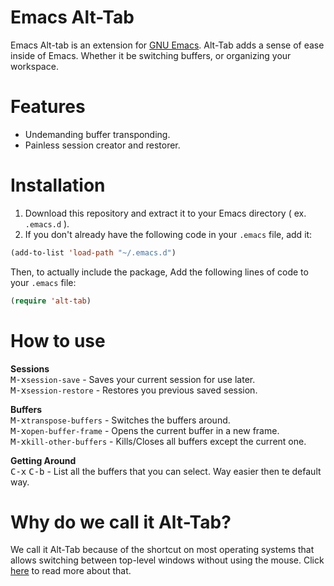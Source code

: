 Emacs Alt-Tab
=======

Emacs Alt-tab is an extension for <a href="http://www.gnu.org/software/emacs/">GNU Emacs</a>. Alt-Tab adds a sense of ease inside of Emacs. Whether it be switching buffers, or organizing your workspace.

Features
=======

- Undemanding buffer transponding.
- Painless session creator and restorer.

Installation
=======

1. Download this repository and extract it to your Emacs directory ( ex. `.emacs.d` ).<br/>
2. If you don't already have the following code in your `.emacs` file, add it:
```lisp
(add-to-list 'load-path "~/.emacs.d")
```
Then, to actually include the package, Add the following lines of code to your `.emacs` file:
```lisp
(require 'alt-tab)
```
How to use
=======

<b>Sessions</b><br/>
<kbd>M-x</kbd>`session-save` - Saves your current session for use later. <br/>
<kbd>M-x</kbd>`session-restore` - Restores you previous saved session.

<b>Buffers</b><br/>
<kbd>M-x</kbd>`transpose-buffers` - Switches the buffers around. <br/>
<kbd>M-x</kbd>`open-buffer-frame` - Opens the current buffer in a new frame. <br/>
<kbd>M-x</kbd>`kill-other-buffers` - Kills/Closes all buffers except the current one.

<b>Getting Around</b><br/>
<kbd>C-x</kbd> <kbd>C-b</kbd> - List all the buffers that you can select. Way easier then te default way.<br/>

Why do we call it Alt-Tab?
=======

We call it Alt-Tab because of the shortcut on most operating systems that allows switching between top-level windows without using the mouse. Click <a href="http://en.wikipedia.org/wiki/Alt-Tab">here</a> to read more about that.
